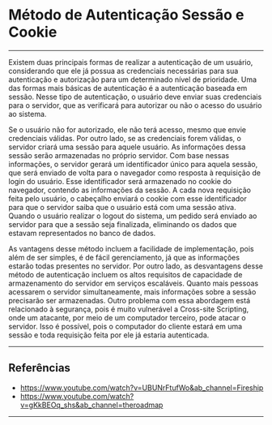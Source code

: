 # Método de Autenticação Sessão e Cookie

***

Existem duas principais formas de realizar a autenticação de um usuário, considerando que ele já possua as credenciais necessárias para sua autenticação e autorização para um determinado nível de prioridade. Uma das formas mais básicas de autenticação é a autenticação baseada em sessão. Nesse tipo de autenticação, o usuário deve enviar suas credenciais para o servidor, que as verificará para autorizar ou não o acesso do usuário ao sistema.

Se o usuário não for autorizado, ele não terá acesso, mesmo que envie credenciais válidas. Por outro lado, se as credenciais forem válidas, o servidor criará uma sessão para aquele usuário. As informações dessa sessão serão armazenadas no próprio servidor. Com base nessas informações, o servidor gerará um identificador único para aquela sessão, que será enviado de volta para o navegador como resposta à requisição de login do usuário. Esse identificador será armazenado no cookie do navegador, contendo as informações da sessão. A cada nova requisição feita pelo usuário, o cabeçalho enviará o cookie com esse identificador para que o servidor saiba que o usuário está com uma sessão ativa. Quando o usuário realizar o logout do sistema, um pedido será enviado ao servidor para que a sessão seja finalizada, eliminando os dados que estavam representados no banco de dados.

As vantagens desse método incluem a facilidade de implementação, pois além de ser simples, é de fácil gerenciamento, já que as informações estarão todas presentes no servidor. Por outro lado, as desvantagens desse método de autenticação incluem os altos requisitos de capacidade de armazenamento do servidor em serviços escaláveis. Quanto mais pessoas acessarem o servidor simultaneamente, mais informações sobre a sessão precisarão ser armazenadas. Outro problema com essa abordagem está relacionado à segurança, pois é muito vulnerável a Cross-site Scripting, onde um atacante, por meio de um computador terceiro, pode atacar o servidor. Isso é possível, pois o computador do cliente estará em uma sessão e toda requisição feita por ele já estaria autenticada.

***


## Referências

- https://www.youtube.com/watch?v=UBUNrFtufWo&ab_channel=Fireship
- https://www.youtube.com/watch?v=gKkBEOq_shs&ab_channel=theroadmap

***